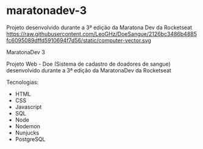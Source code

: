 # maratonadev-3
Projeto desenvolvido durante a 3ª edição da Maratona Dev da Rocketseat 
https://raw.githubusercontent.com/LeoGHz/DoeSangue/2126bc3486b4885fc6095089dffd5910694f7d56/static/computer-vector.svg

MaratonaDev 3

Projeto Web - Doe (Sistema de cadastro de doadores de sangue) desenvolvido durante a 3ª edição da MaratonaDev da Rocketseat 

Tecnologias:

   - HTML
   - CSS
   - Javascript
   - SQL
   - Node
   - Nodemon
   - Nunjucks
   - PostgreSQL


